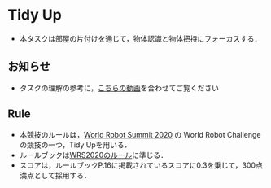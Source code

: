# Tidy Up
* 本タスクは部屋の片付けを通じて，物体認識と物体把持にフォーカスする．

## お知らせ
* タスクの理解の参考に，[こちらの動画](https://youtu.be/-73t0L2woi8)を合わせてご覧ください

## Rule
* 本競技のルールは，[World Robot Summit 2020](https://worldrobotsummit.org) の World Robot Challenge の競技の一つ，Tidy Upを用いる．
* ルールブックは[WRS2020のルール](https://worldrobotsummit.org/wrs2020/challenge/download/Rules/DetailedRules_Partner_EN.pdf)に準じる．
* スコアは，ルールブックP.16に掲載されているスコアに0.3を乗じて，300点満点として採用する．
<!--**現在ルール策定中ですので，今後変更となる可能性があります．**-->
